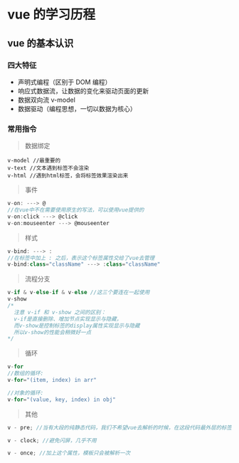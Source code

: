 # vue 的学习历程

## vue 的基本认识

### 四大特征

- 声明式编程（区别于 DOM 编程）
- 响应式数据流，让数据的变化来驱动页面的更新
- 数据双向流 v-model
- 数据驱动（编程思想，一切以数据为核心）

### 常用指令

> 数据绑定

```
v-model //最重要的
v-text //文本遇到标签不会渲染
v-html //遇到html标签，会将标签效果渲染出来
```

> 事件

```javascript
v-on: ---> @
//在vue中不在需要使用原生的写法，可以使用vue提供的
v-on:click ---> @click
v-on:mouseenter ---> @mouseenter
```

> 样式

```javascript
v-bind: ---> :
//在标签中加上 : 之后，表示这个标签属性交给了vue去管理
v-bind:class="className" ---> :class="className"
```

> 流程分支

```javascript
v-if & v-else-if & v-else //这三个要连在一起使用
v-show
/*
  注意 v-if 和 v-show 之间的区别：
  v-if是直接删除、增加节点实现显示与隐藏，
  而v-show是控制标签的display属性实现显示与隐藏
  所以v-show的性能会稍微好一点
*/
```

> 循环

```javascript
v-for
//数组的循环:
v-for="(item, index) in arr"

//对象的循环:
v-for="(value, key, index) in obj"
```

> 其他

```javascript
v - pre; //当有大段的纯静态代码，我们不希望vue去解析的时候，在这段代码最外层的标签上加 v-pre，vue就会自动忽略这些代码，从而提升运行的效率

v - clock; //避免闪屏，几乎不用

v - once; //加上这个属性，模板只会被解析一次
```
